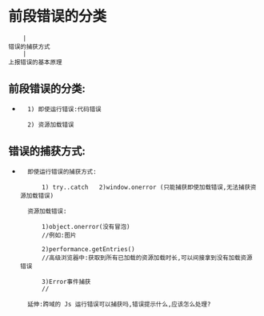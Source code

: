 #   前段错误的分类
        |
    错误的捕获方式
        |
    上报错误的基本原理


##  前段错误的分类:

*       1) 即使运行错误:代码错误

        2) 资源加载错误

##  错误的捕获方式:

*       即使运行错误的捕获方式:

            1) try..catch   2)window.onerror (只能捕获即使加载错误,无法捕获资源加载错误)
        
        资源加载错误:

            1)object.onerror(没有冒泡)
            //例如:图片

            2)performance.getEntries()
            //高级浏览器中:获取到所有已加载的资源加载时长,可以间接拿到没有加载资源 错误

            3)Error事件捕获
            //

        延伸:跨域的 Js 运行错误可以捕获吗,错误提示什么,应该怎么处理?